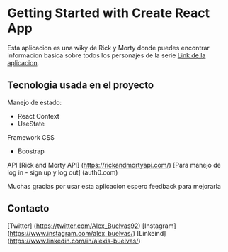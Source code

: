 # Getting Started with Create React App

Esta aplicacion es una wiky de Rick y Morty donde puedes encontrar informacion basica sobre todos los personajes de la serie [Link de la aplicacion](https://rick-and-morty-wi.netlify.app/).

## Tecnologia usada en el proyecto

Manejo de estado:
- React Context
- UseState

Framework CSS
- Boostrap

API 
[Rick and Morty API] (https://rickandmortyapi.com/)
[Para manejo de log in - sign up y log out] (auth0.com)

Muchas gracias por usar esta aplicacion espero feedback para mejorarla

## Contacto

[Twitter] (https://twitter.com/Alex_Buelvas92)
[Instagram] (https://www.instagram.com/alex_buelvas/)
[Linkeind] (https://www.linkedin.com/in/alexis-buelvas/)
